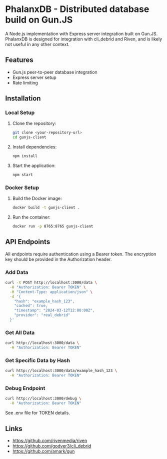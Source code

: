 # PhalanxDB - Distributed database build on Gun.JS

A Node.js implementation with Express server integration built on Gun.JS. PhalanxDB is designed for integration with cli_debrid and Riven, and is likely not useful in any other context.

## Features

- Gun.js peer-to-peer database integration
- Express server setup
- Rate limiting

## Installation

### Local Setup

1. Clone the repository:
   ```bash
   git clone <your-repository-url>
   cd gunjs-client
   ```

2. Install dependencies:
   ```bash
   npm install
   ```

3. Start the application:
   ```bash
   npm start
   ```

### Docker Setup

1. Build the Docker image:
   ```bash
   docker build -t gunjs-client .
   ```

2. Run the container:
   ```bash
   docker run -p 8765:8765 gunjs-client
   ```

## API Endpoints

All endpoints require authentication using a Bearer token. The encryption key should be provided in the Authorization header.

### Add Data

```bash
curl -X POST http://localhost:3000/data \
  -H "Authorization: Bearer TOKEN" \
  -H "Content-Type: application/json" \
  -d '{
    "hash": "example_hash_123",
    "cached": true,
    "timestamp": "2024-03-12T12:00:00Z",
    "provider": "real_debrid"
  }'
```

### Get All Data

```bash
curl http://localhost:3000/data \
  -H "Authorization: Bearer TOKEN"
```

### Get Specific Data by Hash

```bash
curl http://localhost:3000/data/example_hash_123 \
  -H "Authorization: Bearer TOKEN"
```

### Debug Endpoint

```bash
curl http://localhost:3000/debug \
  -H "Authorization: Bearer TOKEN"
```

See .env file for TOKEN details.

## Links

- https://github.com/rivenmedia/riven
- https://github.com/godver3/cli_debrid
- https://github.com/amark/gun